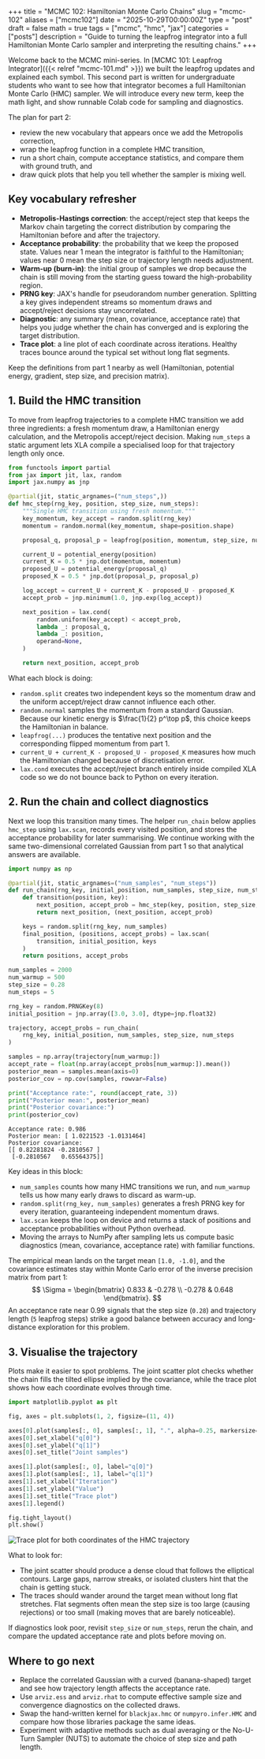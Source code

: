 +++
title = "MCMC 102: Hamiltonian Monte Carlo Chains"
slug = "mcmc-102"
aliases = ["mcmc102"]
date = "2025-10-29T00:00:00Z"
type = "post"
draft = false
math = true
tags = ["mcmc", "hmc", "jax"]
categories = ["posts"]
description = "Guide to turning the leapfrog integrator into a full Hamiltonian Monte Carlo sampler and interpreting the resulting chains."
+++

Welcome back to the MCMC mini-series. In [MCMC 101: Leapfrog Integrator]({{< relref "mcmc-101.md" >}}) we built the leapfrog updates and explained each symbol. This second part is written for undergraduate students who want to see how that integrator becomes a full Hamiltonian Monte Carlo (HMC) sampler. We will introduce every new term, keep the math light, and show runnable Colab code for sampling and diagnostics.

The plan for part 2:
- review the new vocabulary that appears once we add the Metropolis correction,
- wrap the leapfrog function in a complete HMC transition,
- run a short chain, compute acceptance statistics, and compare them with ground truth, and
- draw quick plots that help you tell whether the sampler is mixing well.

## Key vocabulary refresher

- **Metropolis-Hastings correction**: the accept/reject step that keeps the Markov chain targeting the correct distribution by comparing the Hamiltonian before and after the trajectory.
- **Acceptance probability**: the probability that we keep the proposed state. Values near 1 mean the integrator is faithful to the Hamiltonian; values near 0 mean the step size or trajectory length needs adjustment.
- **Warm-up (burn-in)**: the initial group of samples we drop because the chain is still moving from the starting guess toward the high-probability region.
- **PRNG key**: JAX's handle for pseudorandom number generation. Splitting a key gives independent streams so momentum draws and accept/reject decisions stay uncorrelated.
- **Diagnostic**: any summary (mean, covariance, acceptance rate) that helps you judge whether the chain has converged and is exploring the target distribution.
- **Trace plot**: a line plot of each coordinate across iterations. Healthy traces bounce around the typical set without long flat segments.

Keep the definitions from part 1 nearby as well (Hamiltonian, potential energy, gradient, step size, and precision matrix).

## 1. Build the HMC transition

To move from leapfrog trajectories to a complete HMC transition we add three ingredients: a fresh momentum draw, a Hamiltonian energy calculation, and the Metropolis accept/reject decision. Making `num_steps` a static argument lets XLA compile a specialised loop for that trajectory length only once.

```python
from functools import partial
from jax import jit, lax, random
import jax.numpy as jnp

@partial(jit, static_argnames=("num_steps",))
def hmc_step(rng_key, position, step_size, num_steps):
    """Single HMC transition using fresh momentum."""
    key_momentum, key_accept = random.split(rng_key)
    momentum = random.normal(key_momentum, shape=position.shape)

    proposal_q, proposal_p = leapfrog(position, momentum, step_size, num_steps)

    current_U = potential_energy(position)
    current_K = 0.5 * jnp.dot(momentum, momentum)
    proposed_U = potential_energy(proposal_q)
    proposed_K = 0.5 * jnp.dot(proposal_p, proposal_p)

    log_accept = current_U + current_K - proposed_U - proposed_K
    accept_prob = jnp.minimum(1.0, jnp.exp(log_accept))

    next_position = lax.cond(
        random.uniform(key_accept) < accept_prob,
        lambda _: proposal_q,
        lambda _: position,
        operand=None,
    )

    return next_position, accept_prob
```

What each block is doing:
- `random.split` creates two independent keys so the momentum draw and the uniform accept/reject draw cannot influence each other.
- `random.normal` samples the momentum from a standard Gaussian. Because our kinetic energy is $\frac{1}{2} p^\top p$, this choice keeps the Hamiltonian in balance.
- `leapfrog(...)` produces the tentative next position and the corresponding flipped momentum from part 1.
- `current_U + current_K - proposed_U - proposed_K` measures how much the Hamiltonian changed because of discretisation error.
- `lax.cond` executes the accept/reject branch entirely inside compiled XLA code so we do not bounce back to Python on every iteration.

## 2. Run the chain and collect diagnostics

Next we loop this transition many times. The helper `run_chain` below applies `hmc_step` using `lax.scan`, records every visited position, and stores the acceptance probability for later summarising. We continue working with the same two-dimensional correlated Gaussian from part 1 so that analytical answers are available.

```python
import numpy as np

@partial(jit, static_argnames=("num_samples", "num_steps"))
def run_chain(rng_key, initial_position, num_samples, step_size, num_steps):
    def transition(position, key):
        next_position, accept_prob = hmc_step(key, position, step_size, num_steps)
        return next_position, (next_position, accept_prob)

    keys = random.split(rng_key, num_samples)
    final_position, (positions, accept_probs) = lax.scan(
        transition, initial_position, keys
    )
    return positions, accept_probs

num_samples = 2000
num_warmup = 500
step_size = 0.28
num_steps = 5

rng_key = random.PRNGKey(8)
initial_position = jnp.array([3.0, 3.0], dtype=jnp.float32)

trajectory, accept_probs = run_chain(
    rng_key, initial_position, num_samples, step_size, num_steps
)

samples = np.array(trajectory[num_warmup:])
accept_rate = float(np.array(accept_probs[num_warmup:]).mean())
posterior_mean = samples.mean(axis=0)
posterior_cov = np.cov(samples, rowvar=False)

print("Acceptance rate:", round(accept_rate, 3))
print("Posterior mean:", posterior_mean)
print("Posterior covariance:")
print(posterior_cov)
```

```text
Acceptance rate: 0.986
Posterior mean: [ 1.0221523 -1.0131464]
Posterior covariance:
[[ 0.82281824 -0.2810567 ]
 [-0.2810567   0.65564375]]
```

Key ideas in this block:
- `num_samples` counts how many HMC transitions we run, and `num_warmup` tells us how many early draws to discard as warm-up.
- `random.split(rng_key, num_samples)` generates a fresh PRNG key for every iteration, guaranteeing independent momentum draws.
- `lax.scan` keeps the loop on device and returns a stack of positions and acceptance probabilities without Python overhead.
- Moving the arrays to NumPy after sampling lets us compute basic diagnostics (mean, covariance, acceptance rate) with familiar functions.

The empirical mean lands on the target mean `[1.0, -1.0]`, and the covariance estimates stay within Monte Carlo error of the inverse precision matrix from part 1:
$$
\Sigma =
\begin{bmatrix}
0.833 & -0.278 \\
-0.278 & 0.648
\end{bmatrix}.
$$
An acceptance rate near $0.99$ signals that the step size (`0.28`) and trajectory length (`5` leapfrog steps) strike a good balance between accuracy and long-distance exploration for this problem.

## 3. Visualise the trajectory

Plots make it easier to spot problems. The joint scatter plot checks whether the chain fills the tilted ellipse implied by the covariance, while the trace plot shows how each coordinate evolves through time.

```python
import matplotlib.pyplot as plt

fig, axes = plt.subplots(1, 2, figsize=(11, 4))

axes[0].plot(samples[:, 0], samples[:, 1], ".", alpha=0.25, markersize=2)
axes[0].set_xlabel("q[0]")
axes[0].set_ylabel("q[1]")
axes[0].set_title("Joint samples")

axes[1].plot(samples[:, 0], label="q[0]")
axes[1].plot(samples[:, 1], label="q[1]")
axes[1].set_xlabel("Iteration")
axes[1].set_ylabel("Value")
axes[1].set_title("Trace plot")
axes[1].legend()

fig.tight_layout()
plt.show()
```

![Trace plot for both coordinates of the HMC trajectory](/images/posts/mcmc-leapfrog-trace.png)

What to look for:
- The joint scatter should produce a dense cloud that follows the elliptical contours. Large gaps, narrow streaks, or isolated clusters hint that the chain is getting stuck.
- The traces should wander around the target mean without long flat stretches. Flat segments often mean the step size is too large (causing rejections) or too small (making moves that are barely noticeable).

If diagnostics look poor, revisit `step_size` or `num_steps`, rerun the chain, and compare the updated acceptance rate and plots before moving on.

## Where to go next

- Replace the correlated Gaussian with a curved (banana-shaped) target and see how trajectory length affects the acceptance rate.
- Use `arviz.ess` and `arviz.rhat` to compute effective sample size and convergence diagnostics on the collected draws.
- Swap the hand-written kernel for `blackjax.hmc` or `numpyro.infer.HMC` and compare how those libraries package the same ideas.
- Experiment with adaptive methods such as dual averaging or the No-U-Turn Sampler (NUTS) to automate the choice of step size and path length.
